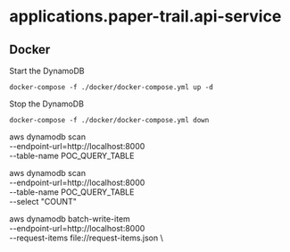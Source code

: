 # applications.paper-trail.api-service

## Docker

Start the DynamoDB

```
docker-compose -f ./docker/docker-compose.yml up -d
```

Stop the DynamoDB

```
docker-compose -f ./docker/docker-compose.yml down
```

aws dynamodb scan \
 --endpoint-url=http://localhost:8000 \
 --table-name POC_QUERY_TABLE

aws dynamodb scan \
 --endpoint-url=http://localhost:8000 \
 --table-name POC_QUERY_TABLE \
 --select "COUNT"

aws dynamodb batch-write-item \
 --endpoint-url=http://localhost:8000 \
 --request-items file://request-items.json \
